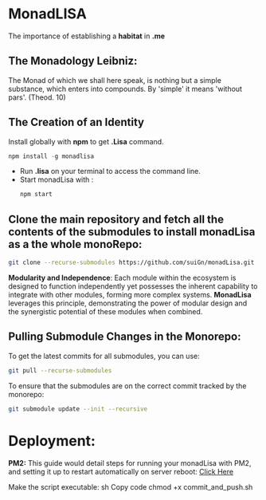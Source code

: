 # MonadLISA
The importance of establishing a **habitat** in **.me**

## The Monadology Leibniz:
The Monad of which we shall here speak, is nothing but a simple substance, which enters into compounds. By 'simple' it means 'without pars'. (Theod. 10)

## The Creation of an Identity
Install globally with **npm** to get **.Lisa** command.
```js
npm install -g monadlisa
```
* Run **.lisa** on your terminal to access the command line.
* Start monadLisa with :
  ```bash
  npm start
  ```

## Clone the main repository and fetch all the contents of the submodules to install monadLisa as a the whole monoRepo:
```bash
git clone --recurse-submodules https://github.com/suiGn/monadLisa.git
```
**Modularity and Independence**: Each module within the ecosystem is designed to function independently yet possesses the inherent capability to integrate with other modules, forming more complex systems. **MonadLisa** leverages this principle, demonstrating the power of modular design and the synergistic potential of these modules when combined.

## Pulling Submodule Changes in the Monorepo:
To get the latest commits for all submodules, you can use:
```bash
git pull --recurse-submodules
```
To ensure that the submodules are on the correct commit tracked by the monorepo:
```bash
git submodule update --init --recursive
```

# Deployment:
**PM2:** This guide would detail steps for running your monadLisa with PM2, and setting it up to restart automatically on server reboot: [Click Here](https://www.monadlisa.com/about/docs/deployment-and-management-of-monadlisa-with-pm2)

Make the script executable:
sh
Copy code
chmod +x commit_and_push.sh
